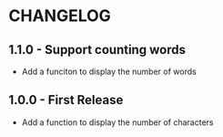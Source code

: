 # CHANGELOG

## 1.1.0 - Support counting words

* Add a funciton to display the number of words

## 1.0.0 - First Release

* Add a function to display the number of characters
